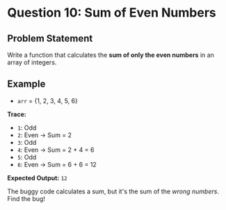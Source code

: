 # Question 10: Sum of Even Numbers

## Problem Statement

Write a function that calculates the **sum of only the even numbers** in an array of integers.

## Example

* `arr` = {1, 2, 3, 4, 5, 6}

**Trace:**
* `1`: Odd
* `2`: Even -> Sum = 2
* `3`: Odd
* `4`: Even -> Sum = 2 + 4 = 6
* `5`: Odd
* `6`: Even -> Sum = 6 + 6 = 12

**Expected Output:** `12`

The buggy code calculates a sum, but it's the sum of the *wrong numbers*. Find the bug!